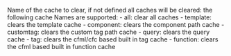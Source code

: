 Name of the cache to clear, if not defined all caches will be cleared:
      the following cache Names are supported:
      - all: clear all caches
      - template: clears the template cache
      - component: clears the component path cache
      - customtag: clears the custom tag path cache
      - query: clears the query cache
      - tag: clears the cfml/cfc based built in tag cache
      - function: clears the cfml based built in function cache
		